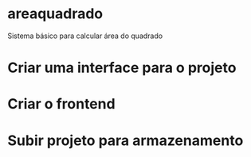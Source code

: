 # areaquadrado

Sistema básico para calcular área do quadrado

# Criar uma interface para o projeto

# Criar o frontend

# Subir projeto para armazenamento

